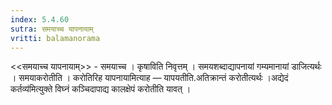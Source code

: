 ```yaml
---
index: 5.4.60
sutra: समयाच्च यापनायाम्
vritti: balamanorama
---
```


<<समयाच्च यापनायाम्>> - समयाच्च । कृषाविति निवृत्तम् । समयशब्दाद्यापनायां गम्यमानायां डाजित्यर्थः । समयाकरोतीति । करोतिरिह यापनायामित्याह — यापयतीति.अतिक्रान्तं करोतीत्यर्थः ।अद्येदं कर्तव्य॑मित्युक्ते विघ्नं कञ्चिदापाद्य कालक्षेपं करोतीति यावत् । 
